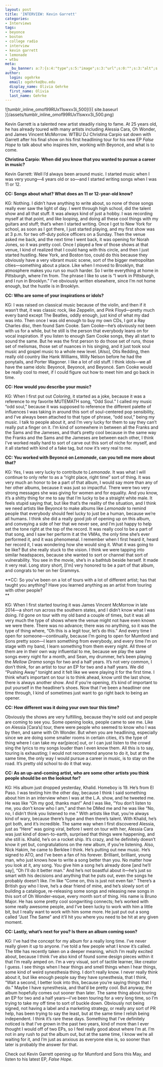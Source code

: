 ```yaml
---
layout: post
title: 'INTERVIEW: Kevin Garrett'
categories:
- Interviews
tags:
- beyonce
- boston
- college radio
- interview
- kevin garrett
- lemonade
- wtbu
meta:
  _bu_banner: a:7:{s:4:"type";s:5:"image";s:3:"url";s:0:"";s:3:"alt";s:0:"";s:7:"post_id";s:0:"";s:4:"html";s:0:"";s:8:"position";s:0:"";s:7:"caption";s:0:"";}
author:
  login: ogehrke
  email: ogehrke@bu.edu
  display_name: Olivia Gehrke
  first_name: Olivia
  last_name: Gehrke
---
```

![tumblr_inline_omof99RUx11swxv3i_500]({{ site.baseurl }}/assets/tumblr_inline_omof99RUx11swxv3i_500.png)

Kevin Garrett is a talented new artist steadily rising to fame. At 25 years old, he has already toured with many artists including Alessia Cara, Oh Wonder, and James Vincent McMorrow. WTBU DJ Christina Carpio sat down with Garrett after his final show on his first headlining tour for his new EP _False Hope_ to talk about who inspires him, working with Beyoncé, and what is to come.

**Christina Carpio: When did you know that you wanted to pursue a career in music?**

Kevin Garrett: Well I’d always been around music. I started music when I was very young—4 years old or so—and I started writing songs when I was 11 or 12.

**CC: Songs about what? What does an 11 or 12-year-old know?**

KG: Nothing. I didn’t have anything to write about, so none of those songs really ever saw the light of day. I went through high school, did the talent show and all that stuff. It was always kind of just a hobby. I was recording myself at that point, and like looping, and doing all these cool things with my guitars and stuff; that’s when I started writing. Once I got to New York for school, as soon as I got there, I just started playing, and my first show was at 3 p.m. for two off-duty police officers on a Sunday. Then the venue asked me back, and the next time I went back, it was opening for Norah Jones, so it was pretty cool. Once I played a few of those shows at that venue, I kind of realized that I could hang with this circle, and then I just started hustling. New York, and Boston too, could do this because they obviously have a very vibrant music scene, sort of the bigger metropolitan cities—something about a place. Like when I moved to Brooklyn, that atmosphere makes you run so much harder. So I write everything at home in Pittsburgh, where I’m from. The phrase I like to use is “I work in Pittsburgh, and I run in Brooklyn.” I’ve obviously written elsewhere, since I’m not home enough, but the hustle is in Brooklyn.

**CC: Who are some of your inspirations or idols?**

KG: I was raised on classical music because of the violin, and then if it wasn’t that, it was classic rock, like Zeppelin, and Pink Floyd—pretty much every band except The Beatles, oddly enough, just kind of what my dad was into. Then once I was old enough to buy my own CDs, I got a Ray Charles disc, then found Sam Cooke. Sam Cooke—he’s obviously not been with us for a while, but he still is the person that everybody leans on for vocal inspiration. If you listen to enough Sam Cooke songs, they all start to sound the same. But he was the first person to do those set of runs, those set of melismas, those set of nuances in his singing, and it just took soul music and gospel music to a whole new level. \[Also\], Otis Redding, then really old country like Hank Williams, Willy Nelson before he had the ponytails, and Porter Wagoner. I like a lot of old stuff. I think idols—we all have the same idols: Beyoncé, Beyoncé, and Beyoncé. Sam Cooke would be really cool to meet, if I could figure out how to meet him and go back in time.

**CC: How would you describe your music?**

KG: When I first put out _Coloring_, it started as a joke, because it was a reference to my favorite MUTEMATH song, “Odd Soul.” I called my music “odd soul,” because it was supposed to reference the different palette of influences I was taking in around this sort of soul-centered pop sensibility, and I’ve always been attached to that type of phrase, “odd soul,” being my music. I talk to people about it, and I’m very lucky for them to say they can’t really put a finger on it. I’m kind of somewhere in between all the Franks and the Sams and the Jameses, and that’s pretty cool because in the same way the Franks and the Sams and the Jameses are between each other, I think I’ve worked really hard to sort of carve out this sort of niche for myself, and it all started with kind of a fake tag, but now it’s very real to me.

**CC: You worked with Beyoncé on _Lemonade_, can you tell me more about that?**

KG: Yes, I was very lucky to contribute to _Lemonade_. It was what I will continue to only refer to as a “right place, right time” sort of thing. It was very much an honor to be a part of that album, I would say more than any of her other albums, because it was just so impactful. There were two very strong messages she was giving for women and for equality. And you know, it’s a shitty thing for me to say that I’m lucky to be a straight white male. It feels stupid saying that, but like that’s the reality of the situation, and I think we need artists like Beyoncé to make albums like _Lemonade_ to remind people that everybody should feel lucky to just be a human, because we’re all humans. I think she did a really good job of opening up on this album, and conveying a side of her that we never see, and I’m just happy to help set the tone right at the top of the record. It was really cool to be a part of that song, and I saw her perform it at the VMAs, the only time she’s ever performed it, and it was phenomenal. I remember when I first heard it, heard her record it, I was wondering how she would sing it. What it was going to be like? But she really stuck to the vision. I think we were tapping into similar headspaces, because she wanted to sort or channel that sort of vulnerability. You see in the movie, she’s in a bathtub beside herself. It made it very real. Long story short, \[I’m\] very honored to be a part of that album, and congrats to her on her Grammys.

**CC: So you’ve been on a lot of tours with a lot of different artist; has that taught you anything? Have you learned anything as an artist from touring with other people?  
**

KG: When I first started touring it was James Vincent McMorrow in late 2014—a short run across the southern states, and I didn’t know what I was doing. I’d gone on tour with my old band a couple of times, but it was all very much the type of shows where the venue might not have even known we were there. There was no advance; there was no anything, so it was the type of thing where, “Oh this is a legit tour, let’s do this.” And every time I open for someone—continually, because I’m going to open for Mumford and Sons pretty soon—I learn something from everybody, and every time I’m on stage with my band, I learn something from them every night. All three of them are in their own way influential to me, because we play the same songs every night for a month, and Sean, my drummer, he’s been playing the _Mellow Drama_ songs for two and a half years. It’s not very common, I don’t think, for an artist to tour an EP for two and a half years. We did “Pushing Away” tonight and it felt like we were playing it for the first time. I think what’s important on tour is to think ahead, know until the last show, there is always another show. And if you’re opening, it’s kind of important to put yourself in the headliner’s shoes. Now that I’ve been a headliner one time through, I kind of sometimes just want to go right back to being an opener.

**CC: How different was it doing your own tour this time?**

Obviously the shows are very fulfilling, because they’re sold out and people are coming to see you. Some opening looks, people came to see me. Like on Alessia \[Cara’s\] tour, there were people who seemed to know who I was by then, and same with Oh Wonder. But when you are headlining, especially since we are doing some smaller rooms in certain cities, it’s the type of thing where I can take my ear\[piece\] out, or I can just listen to the crowd sing the lyrics to my songs louder than I even know them. All this is to say, touring is exhausting; I would not recommend anyone to do it, but at the same time, the only way I would pursue a career in music, is to stay on the road. It’s pretty old school to do it that way.

**CC: As an up-and-coming artist, who are some other artists you think people should be on the lookout for?**

KG: His album just dropped yesterday, Khalid. Homeboy is 19. He’s from El Paso. I was texting him the other day, because I think I said something about him in an interview when I was at the L.A. show, and he tweeted me. He was like “Oh my god, thanks man!” And I was like, “You don’t listen to me, you don’t know who I am,” and then he DMed me and he was like “No, no, I didn’t think you listened to me.” With artists like that, you’re always kind of wary, because there’s hype and then there’s talent. With Khalid, he’s got both, and it’s incredible. The same way when I first discovered Alessia, just as “Here” was going viral, before I went on tour with her, Alessia Cara was just kind of down-to-earth, surprised that things were happening, and she still is. Khalid, he’s on a rocket ship. It’s crazy, and he definitely doesn’t know it yet but, congratulations on the new album, if you’re listening. Also, Nick Hakim, he came to Berklee I think. He’s putting out new music. He’s signed to ATO, and I’ve been a fan of his forever. Brilliant, brilliant, young man, who just knows how to write a song better than you. No matter how you look at it, any song. You give him a song he’s already done \[and he’ll say\], “Oh I’ll do it better man.” And he’s not boastful about it—he’s just so smart with his decisions and anything that he puts out, even the songs he probably doesn’t like. I’m like “Come on, this is just not even fair.” There’s a British guy who I love, he’s a dear friend of mine, and he’s slowly sort of building a catalogue, re-releasing some songs and releasing new songs in this sort of Oh Wonder-esque, every month sort of thing. His name is Bruno Major. He has some pretty cool songwriting connects; he’s worked with some really awesome people, and I’ve been lucky to work with him a little bit, but I really want to work with him some more. He just put out a song called “Just The Same” and it’ll hit you where you need to be hit at any given moment.

**CC: Lastly, what’s next for you? Is there an album coming soon?**

KG: I’ve had the concept for my album for a really long time. I’ve never really given it up to anyone. I’ve told a few people what I know it’s called. The title has recently taken on a deeper meaning, which I’m really excited about, because I think I’ve also kind of found some design pieces within it that I’m really amped on. I’m a very visual, sort of tactile learner, like creator I guess. I see things when I hear things and smell things when I hear things, some kind of weird synesthesia thing. I don’t really know. I never really think about it, but like enough people say they have synesthesia, that I think, “Wait a second, I better look into this, because you’re saying things that I do.” Maybe I have synesthesia, and that’d be pretty cool. But anyway, the album hopefully comes out sooner than later. The same thing about touring an EP for two and a half years—I’ve been touring for a very long time, so I’m trying to take my off time to sort of buckle down. Obviously not being signed, not having a label and a marketing strategy, or really any sort of PR help, has been trying to say the least, but at the same time I relish being independent. I think it’s rare these days. Something that I’ve definitely noticed is that I’ve grown in the past two years, kind of more than I ever thought I would off of two EPs, so I feel really good about where I’m at. I’m not in any rush to put the album out, but at the same time, I know we’re all waiting for it, and I’m just as anxious as everyone else is, so sooner than later is probably the answer for that.

Check out Kevin Garrett opening up for Mumford and Sons this May, and listen to his latest EP, _False Hope_.
